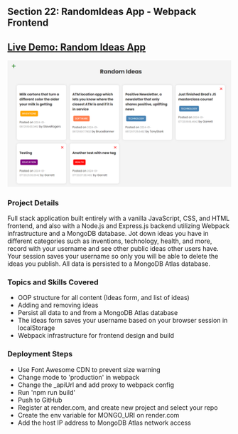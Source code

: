 ## Section 22: RandomIdeas App - Webpack Frontend

## [Live Demo: Random Ideas App](https://random-ideas-app-gdbecker.replit.app/)

!["HomePage"](HomePage.png)

### Project Details

Full stack application built entirely with a vanilla JavaScript, CSS, and HTML frontend, and also with a Node.js and Express.js backend utilizing Webpack infrastructure and a MongoDB database. Jot down ideas you have in different categories such as inventions, technology, health, and more, record with your username and see other public ideas other users have. Your session saves your username so only you will be able to delete the ideas you publish. All data is persisted to a MongoDB Atlas database.

### Topics and Skills Covered

- OOP structure for all content (Ideas form, and list of ideas)
- Adding and removing ideas
- Persist all data to and from a MongoDB Atlas database
- The ideas form saves your username based on your browser session in localStorage
- Webpack infrastructure for frontend design and build

### Deployment Steps

- Use Font Awesome CDN to prevent size warning
- Change mode to 'production' in webpack
- Change the \_apiUrl and add proxy to webpack config
- Run 'npm run build'
- Push to GitHub
- Register at render.com, and create new project and select your repo
- Create the env variable for MONGO_URI on render.com
- Add the host IP address to MongoDB Atlas network access
